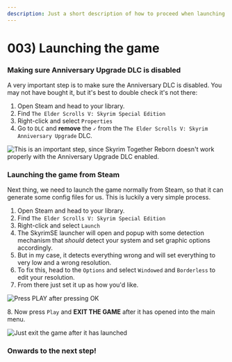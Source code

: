 ```yaml
---
description: Just a short description of how to proceed when launching the game
---
```


# 003) Launching the game

### Making sure Anniversary Upgrade DLC is disabled

A very important step is to make sure the Anniversary DLC is disabled. You may not have bought it, but it's best to double check it's not there:

1. Open Steam and head to your library.
2. Find `The Elder Scrolls V: Skyrim Special Edition`
3. Right-click and select `Properties`
4. Go to `DLC` and **remove** the `✓` from the `The Elder Scrolls V: Skyrim Anniversary Upgrade` DLC.

![This is an important step, since Skyrim Together Reborn doesn't work properly with the Anniversary Upgrade DLC enabled.](https://shx.is/5Bif7gkqI.gif)

###

### Launching the game from Steam

Next thing, we need to launch the game normally from Steam, so that it can generate some config files for us. This is luckily a very simple process.

1. Open Steam and head to your library.
2. Find `The Elder Scrolls V: Skyrim Special Edition`
3. Right-click and select `Launch`
4. The SkyrimSE launcher will open and popup with some detection mechanism that _should_ detect your system and set graphic options accordingly.
5. But in my case, it detects everything wrong and will set everything to very low and a wrong resolution.
6. To fix this, head to the `Options` and select `Windowed` and `Borderless` to edit your resolution.
7. From there just set it up as how you'd like.

![Press PLAY after pressing OK](https://shx.is/5BiepgvZN.gif)

8\. Now press `Play` and **EXIT THE GAME** after it has opened into the main menu.

![Just exit the game after it has launched](https://shx.is/5BigQmBoP.gif)

### Onwards to the next step!
